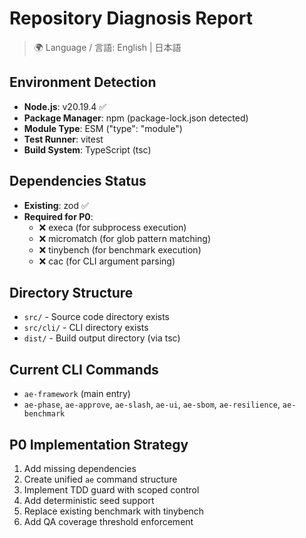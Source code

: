 # Repository Diagnosis Report

> 🌍 Language / 言語: English | 日本語

## Environment Detection
- **Node.js**: v20.19.4 ✅
- **Package Manager**: npm (package-lock.json detected)
- **Module Type**: ESM ("type": "module")
- **Test Runner**: vitest
- **Build System**: TypeScript (tsc)

## Dependencies Status
- **Existing**: zod ✅
- **Required for P0**: 
  - ❌ execa (for subprocess execution)
  - ❌ micromatch (for glob pattern matching)  
  - ❌ tinybench (for benchmark execution)
  - ❌ cac (for CLI argument parsing)

## Directory Structure
- `src/` - Source code directory exists
- `src/cli/` - CLI directory exists
- `dist/` - Build output directory (via tsc)

## Current CLI Commands
- `ae-framework` (main entry)
- `ae-phase`, `ae-approve`, `ae-slash`, `ae-ui`, `ae-sbom`, `ae-resilience`, `ae-benchmark`

## P0 Implementation Strategy
1. Add missing dependencies
2. Create unified `ae` command structure
3. Implement TDD guard with scoped control
4. Add deterministic seed support
5. Replace existing benchmark with tinybench
6. Add QA coverage threshold enforcement
